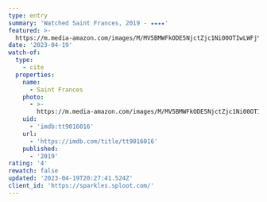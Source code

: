 ```yaml
---
type: entry
summary: 'Watched Saint Frances, 2019 - ★★★★'
featured: >-
  https://m.media-amazon.com/images/M/MV5BMWFkODE5NjctZjc1Ni00OTIwLWFjYjAtZTU2MDFkZDI1NmMxXkEyXkFqcGdeQXVyMjQ0NzcxNjM@._V1_SX300.jpg
date: '2023-04-19'
watch-of:
  type:
    - cite
  properties:
    name:
      - Saint Frances
    photo:
      - >-
        https://m.media-amazon.com/images/M/MV5BMWFkODE5NjctZjc1Ni00OTIwLWFjYjAtZTU2MDFkZDI1NmMxXkEyXkFqcGdeQXVyMjQ0NzcxNjM@._V1_SX300.jpg
    uid:
      - 'imdb:tt9016016'
    url:
      - 'https://imdb.com/title/tt9016016'
    published:
      - '2019'
rating: '4'
rewatch: false
updated: '2023-04-19T20:27:41.524Z'
client_id: 'https://sparkles.sploot.com/'
---
```



